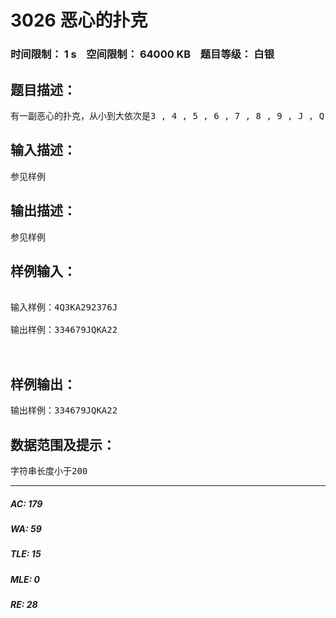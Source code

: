 # 3026 恶心的扑克   
### 时间限制： 1 s&nbsp;&nbsp;&nbsp;&nbsp;空间限制： 64000 KB&nbsp;&nbsp;&nbsp;&nbsp;题目等级： 白银  
## 题目描述：  

<pre>
有一副恶心的扑克，从小到大依次是3 , 4 , 5 , 6 , 7 , 8 , 9 , J , Q , K , A , 2 ,每种都有100张。现在输入一个string，每一个字符都是其中的一种，你的任务是：从小到大排序后输出。
</pre>
  
  
## 输入描述：  

<pre>
参见样例
</pre>
  
  
## 输出描述：  

<pre>
参见样例
</pre>
  
  
## 样例输入：  

<pre>
 
输入样例：4Q3KA292376J
 
输出样例：334679JQKA22
  

</pre>
  
  
## 样例输出：  

<pre>
输出样例：334679JQKA22
</pre>
  
  
## 数据范围及提示：  

<pre>
字符串长度小于200
</pre>
  
  
***  

##### AC: 179  
##### WA: 59  
##### TLE: 15  
##### MLE: 0  
##### RE: 28  
